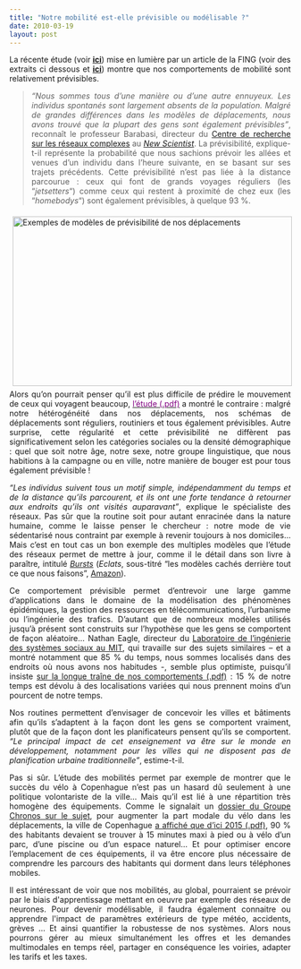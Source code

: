 ```yaml
---
title: "Notre mobilité est-elle prévisible ou modélisable ?"
date: 2010-03-19
layout: post
---
```


<p style="text-align: justify">La récente étude (voir <strong><span style="text-decoration: underline"><a href="/wp-content/uploads/sites/6/2010/03/201002-19_Science-Predictability.pdf" target="_blank">ici</a></span></strong>) mise en lumière par un article de la FING (voir des extraits ci dessous et <strong><span style="text-decoration: underline"><a href="http://www.internetactu.net/2010/03/16/notre-mobilite-est-previsible-et-reguliere/" target="_blank">ici</a></span></strong>) montre que nos comportements de mobilité sont relativement prévisibles. </p> <blockquote> <p style="text-align: justify"><em>“Nous sommes tous d’une manière ou d’une autre ennuyeux. Les individus spontanés sont largement absents de la population. Malgré de grandes différences dans les modèles de déplacements, nous avons trouvé que la plupart des gens sont également prévisibles”</em>, reconnaît le professeur Barabasi, directeur du <a href="http://www.barabasilab.com/">Centre de recherche sur les réseaux complexes</a> au <a href="http://www.newscientist.com/article/mg20527495.600-cellphone-traces-reveal-youre-so-predictable.html"><em>New Scientist</em></a>. La prévisibilité, explique-t-il représente la probabilité que nous sachions prévoir les allées et venues d’un individu dans l’heure suivante, en se basant sur ses trajets précédents. Cette prévisibilité n’est pas liée à la distance parcourue : ceux qui font de grands voyages réguliers (les “<em>jetsetters</em>“) comme ceux qui restent à proximité de chez eux (les “<em>homebodys</em>“) sont également prévisibles, à quelque 93 %. </p> <p style="text-align: justify"> </p></blockquote>  <!--more-->  <p style="text-align: justify"><img align="left" alt="Exemples de modèles de prévisibilité de nos déplacements" class="alignleft size-full wp-image-9766 imageLeft " height="303" hspace="6" src="/wp-content/uploads/sites/6/2010/03/Exemplesdemodlesdeprvisibilitdenosdplacements.png" vspace="6" width="500" /></p> <p style="text-align: justify">Alors qu’on pourrait penser qu’il est plus difficile de prédire le mouvement de ceux qui voyagent beaucoup, <a href="/wp-content/uploads/sites/6/2010/03/201002-19_Science-Predictability.pdf"><font color="#810081">l’étude (.pdf)</font></a> a montré le contraire : malgré notre hétérogénéité dans nos déplacements, nos schémas de déplacements sont réguliers, routiniers et tous également prévisibles. Autre surprise, cette régularité et cette prévisibilité ne diffèrent pas significativement selon les catégories sociales ou la densité démographique : quel que soit notre âge, notre sexe, notre groupe linguistique, que nous habitions à la campagne ou en ville, notre manière de bouger est pour tous également prévisible !</p> <p style="text-align: justify"><em>“Les individus suivent tous un motif simple, indépendamment du temps et de la distance qu’ils parcourent, et ils ont une forte tendance à retourner aux endroits qu’ils ont visités auparavant”</em>, explique le spécialiste des réseaux. Pas sûr que la routine soit pour autant enracinée dans la nature humaine, comme le laisse penser le chercheur : notre mode de vie sédentarisé nous contraint par exemple à revenir toujours à nos domiciles… Mais c’est en tout cas un bon exemple des multiples modèles que l’étude des réseaux permet de mettre à jour, comme il le détail dans son livre à paraître, intitulé <em><a href="http://barabasi.com/bursts/">Bursts</a></em> (<em>Eclats</em>, sous-titré “les modèles cachés derrière tout ce que nous faisons”, <a href="http://www.amazon.com/Bursts-Hidden-Pattern-Behind-Everything/dp/0525951601/internetnet-21">Amazon</a>). </p> <p style="text-align: justify">Ce comportement prévisible permet d’entrevoir une large gamme d’applications dans le domaine de la modélisation des phénomènes épidémiques, la gestion des ressources en télécommunications, l’urbanisme ou l’ingénierie des trafics. D’autant que de nombreux modèles utilisés jusqu’à présent sont construits sur l’hypothèse que les gens se comportent de façon aléatoire… Nathan Eagle, directeur du <a href="http://ess.mit.edu/">Laboratoire de l’ingénierie des systèmes sociaux au MIT</a>, qui travaille sur des sujets similaires – et a montré notamment que 85 % du temps, nous sommes localisés dans des endroits où nous avons nos habitudes -, semble plus optimiste, puisqu’il insiste <a href="/wp-content/uploads/sites/6/2010/03/bayir.pdf">sur la longue traîne de nos comportements (.pdf)</a> : 15 % de notre temps est dévolu à des localisations variées qui nous prennent moins d’un pourcent de notre temps. </p> <p style="text-align: justify">Nos routines permettent d’envisager de concevoir les villes et bâtiments afin qu’ils s’adaptent à la façon dont les gens se comportent vraiment, plutôt que de la façon dont les planificateurs pensent qu’ils se comportent. <em>“Le principal impact de cet enseignement va être sur le monde en développement, notamment pour les villes qui ne disposent pas de planification urbaine traditionnelle”</em>, estime-t-il. </p> <p style="text-align: justify">Pas si sûr. L’étude des mobilités permet par exemple de montrer que le succès du vélo à Copenhague n’est pas un hasard dû seulement à une politique volontariste de la ville… Mais qu’il est lié à une répartition très homogène des équipements. Comme le signalait un <a href="http://www.groupechronos.org/themas/dossiers/copenhague-le-velo-massif-n-est-pas-un-hasard">dossier du Groupe Chronos sur le sujet</a>, pour augmenter la part modale du vélo dans les déplacements, la ville de Copenhague <a href="http://www.kk.dk/~/media/Files/PolitikOgIndflydelse/Byudvikling/Miljoe/kk_brochure_gb_09.ashx">a affiché que d’ici 2015 (.pdf)</a>, 90 % des habitants devaient se trouver à 15 minutes maxi à pied ou à vélo d’un parc, d’une piscine ou d’un espace naturel… Et pour optimiser encore l’emplacement de ces équipements, il va être encore plus nécessaire de comprendre les parcours des habitants qui dorment dans leurs téléphones mobiles.</p> <p style="text-align: justify">Il est intéressant de voir que nos mobilités, au global, pourraient se prévoir par le biais d'apprentissage mettant en oeuvre par exemple des réseaux de neurones. Pour devenir modélisable, il faudra également connaitre ou apprendre l'impact de paramètres extérieurs de type météo, accidents, grèves ... Et ainsi quantifier la robustesse de nos systèmes. Alors nous pourrons gérer au mieux simultanément les offres et les demandes multimodales en temps réel, partager en conséquence les voiries, adapter les tarifs et les taxes.</p>